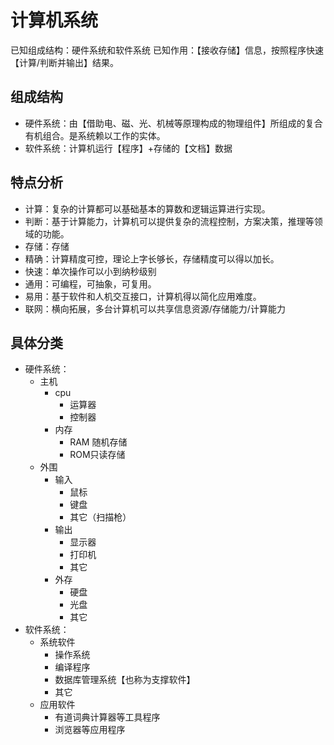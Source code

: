 # 计算机系统

已知组成结构：硬件系统和软件系统
已知作用：【接收存储】信息，按照程序快速【计算/判断并输出】结果。

## 组成结构

* 硬件系统：由【借助电、磁、光、机械等原理构成的物理组件】所组成的复合有机组合。是系统赖以工作的实体。
* 软件系统：计算机运行【程序】+存储的【文档】数据

## 特点分析
* 计算：复杂的计算都可以基础基本的算数和逻辑运算进行实现。
* 判断：基于计算能力，计算机可以提供复杂的流程控制，方案决策，推理等领域的功能。
* 存储：存储
* 精确：计算精度可控，理论上字长够长，存储精度可以得以加长。
* 快速：单次操作可以小到纳秒级别
* 通用：可编程，可抽象，可复用。
* 易用：基于软件和人机交互接口，计算机得以简化应用难度。
* 联网：横向拓展，多台计算机可以共享信息资源/存储能力/计算能力

## 具体分类

* 硬件系统：
  * 主机
    * cpu
      * 运算器
      * 控制器
    * 内存
      * RAM 随机存储
      * ROM只读存储
  * 外围
    * 输入
      * 鼠标
      * 键盘
      * 其它（扫描枪）
    * 输出
      * 显示器
      * 打印机
      * 其它
    * 外存
      * 硬盘
      * 光盘
      * 其它
* 软件系统：
  * 系统软件
    * 操作系统
    * 编译程序
    * 数据库管理系统【也称为支撑软件】
    * 其它
  * 应用软件
    * 有道词典计算器等工具程序
    * 浏览器等应用程序
